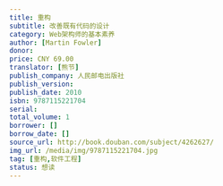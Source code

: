 ```yaml
---
title: 重构
subtitle: 改善既有代码的设计
category: Web架构师的基本素养
author: [Martin Fowler]
donor: 
price: CNY 69.00
translator: [熊节]
publish_company: 人民邮电出版社
publish_version: 
publish_date: 2010
isbn: 9787115221704
serial: 
total_volume: 1
borrower: []
borrow_date: []
source_url: http://book.douban.com/subject/4262627/
img_url: /media/img/9787115221704.jpg
tag: [重构,软件工程]
status: 想读
---
```

